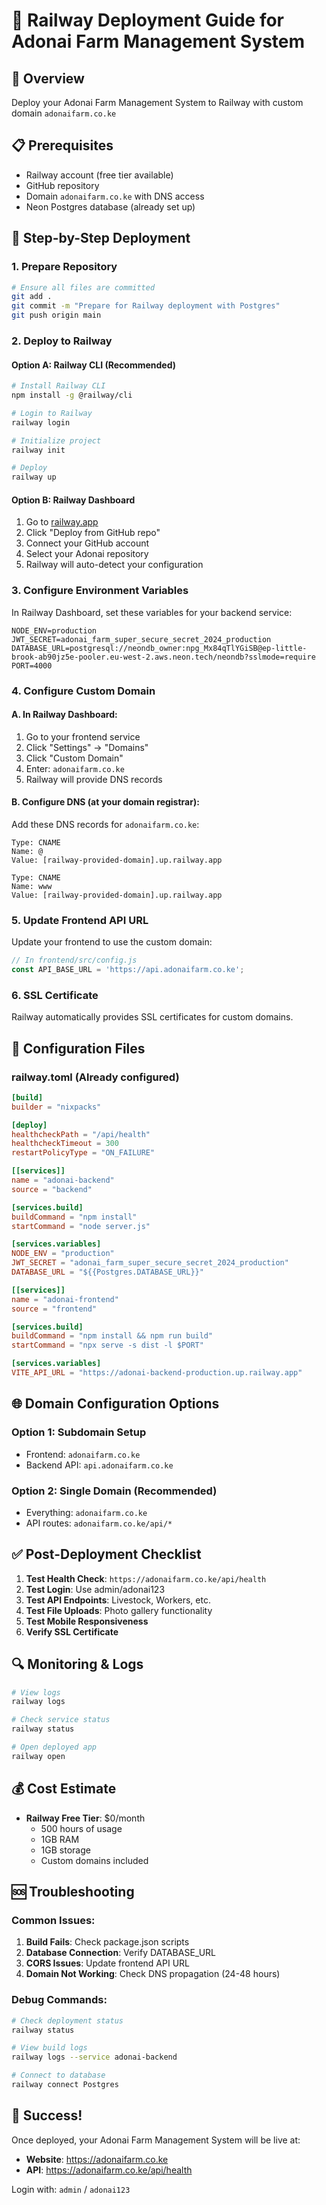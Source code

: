 # 🚂 Railway Deployment Guide for Adonai Farm Management System

## 🎯 Overview
Deploy your Adonai Farm Management System to Railway with custom domain `adonaifarm.co.ke`

## 📋 Prerequisites
- Railway account (free tier available)
- GitHub repository
- Domain `adonaifarm.co.ke` with DNS access
- Neon Postgres database (already set up)

## 🚀 Step-by-Step Deployment

### 1. **Prepare Repository**
```bash
# Ensure all files are committed
git add .
git commit -m "Prepare for Railway deployment with Postgres"
git push origin main
```

### 2. **Deploy to Railway**

#### Option A: Railway CLI (Recommended)
```bash
# Install Railway CLI
npm install -g @railway/cli

# Login to Railway
railway login

# Initialize project
railway init

# Deploy
railway up
```

#### Option B: Railway Dashboard
1. Go to [railway.app](https://railway.app)
2. Click "Deploy from GitHub repo"
3. Connect your GitHub account
4. Select your Adonai repository
5. Railway will auto-detect your configuration

### 3. **Configure Environment Variables**

In Railway Dashboard, set these variables for your backend service:

```env
NODE_ENV=production
JWT_SECRET=adonai_farm_super_secure_secret_2024_production
DATABASE_URL=postgresql://neondb_owner:npg_Mx84qTlYGiSB@ep-little-brook-ab90jz5e-pooler.eu-west-2.aws.neon.tech/neondb?sslmode=require
PORT=4000
```

### 4. **Configure Custom Domain**

#### A. In Railway Dashboard:
1. Go to your frontend service
2. Click "Settings" → "Domains"
3. Click "Custom Domain"
4. Enter: `adonaifarm.co.ke`
5. Railway will provide DNS records

#### B. Configure DNS (at your domain registrar):
Add these DNS records for `adonaifarm.co.ke`:

```dns
Type: CNAME
Name: @
Value: [railway-provided-domain].up.railway.app

Type: CNAME  
Name: www
Value: [railway-provided-domain].up.railway.app
```

### 5. **Update Frontend API URL**

Update your frontend to use the custom domain:

```javascript
// In frontend/src/config.js
const API_BASE_URL = 'https://api.adonaifarm.co.ke';
```

### 6. **SSL Certificate**
Railway automatically provides SSL certificates for custom domains.

## 🔧 Configuration Files

### railway.toml (Already configured)
```toml
[build]
builder = "nixpacks"

[deploy]
healthcheckPath = "/api/health"
healthcheckTimeout = 300
restartPolicyType = "ON_FAILURE"

[[services]]
name = "adonai-backend"
source = "backend"

[services.build]
buildCommand = "npm install"
startCommand = "node server.js"

[services.variables]
NODE_ENV = "production"
JWT_SECRET = "adonai_farm_super_secure_secret_2024_production"
DATABASE_URL = "${{Postgres.DATABASE_URL}}"

[[services]]
name = "adonai-frontend"
source = "frontend"

[services.build]
buildCommand = "npm install && npm run build"
startCommand = "npx serve -s dist -l $PORT"

[services.variables]
VITE_API_URL = "https://adonai-backend-production.up.railway.app"
```

## 🌐 Domain Configuration Options

### Option 1: Subdomain Setup
- Frontend: `adonaifarm.co.ke`
- Backend API: `api.adonaifarm.co.ke`

### Option 2: Single Domain (Recommended)
- Everything: `adonaifarm.co.ke`
- API routes: `adonaifarm.co.ke/api/*`

## ✅ Post-Deployment Checklist

1. **Test Health Check**: `https://adonaifarm.co.ke/api/health`
2. **Test Login**: Use admin/adonai123
3. **Test API Endpoints**: Livestock, Workers, etc.
4. **Test File Uploads**: Photo gallery functionality
5. **Test Mobile Responsiveness**
6. **Verify SSL Certificate**

## 🔍 Monitoring & Logs

```bash
# View logs
railway logs

# Check service status
railway status

# Open deployed app
railway open
```

## 💰 Cost Estimate
- **Railway Free Tier**: $0/month
  - 500 hours of usage
  - 1GB RAM
  - 1GB storage
  - Custom domains included

## 🆘 Troubleshooting

### Common Issues:
1. **Build Fails**: Check package.json scripts
2. **Database Connection**: Verify DATABASE_URL
3. **CORS Issues**: Update frontend API URL
4. **Domain Not Working**: Check DNS propagation (24-48 hours)

### Debug Commands:
```bash
# Check deployment status
railway status

# View build logs
railway logs --service adonai-backend

# Connect to database
railway connect Postgres
```

## 🎉 Success!
Once deployed, your Adonai Farm Management System will be live at:
- **Website**: https://adonaifarm.co.ke
- **API**: https://adonaifarm.co.ke/api/health

Login with: `admin` / `adonai123`